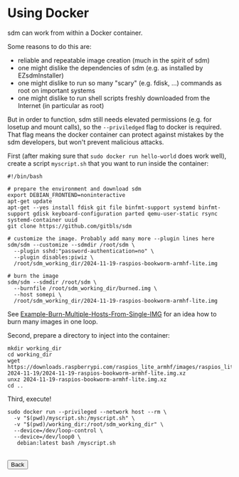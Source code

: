# Using Docker

sdm can work from within a Docker container.

Some reasons to do this are:
- reliable and repeatable image creation (much in the spirit of sdm)
- one might dislike the dependencies of sdm (e.g. as installed by EZsdmInstaller)
- one might dislike to run so many "scary" (e.g. fdisk, ...) commands as root on important systems
- one might dislike to run shell scripts freshly downloaded from the Internet (in particular as root)

But in order to function, sdm still needs elevated permissions (e.g. for losetup and mount calls), so the `--priviledged` flag to docker is required. That flag means the docker container can protect against mistakes by the sdm developers, but won't prevent malicious attacks.

First (after making sure that `sudo docker run hello-world` does work well), create a script `myscript.sh` that you want to run inside the container:

```
#!/bin/bash

# prepare the environment and download sdm
export DEBIAN_FRONTEND=noninteractive
apt-get update
apt-get --yes install fdisk git file binfmt-support systemd binfmt-support gdisk keyboard-configuration parted qemu-user-static rsync systemd-container uuid
git clone https://github.com/gitbls/sdm

# customize the image. Probably add many more --plugin lines here
sdm/sdm --customize --sdmdir /root/sdm \
  --plugin sshd:"password-authentication=no" \
  --plugin disables:piwiz \
  /root/sdm_working_dir/2024-11-19-raspios-bookworm-armhf-lite.img

# burn the image
sdm/sdm --sdmdir /root/sdm \
  --burnfile /root/sdm_working_dir/burned.img \
  --host somepi \
  /root/sdm_working_dir/2024-11-19-raspios-bookworm-armhf-lite.img
```

See <a href="Example-Burn-Multiple-Hosts-From-Single-IMG.md">Example-Burn-Multiple-Hosts-From-Single-IMG</a> for an idea how to burn many images in one loop.

Second, prepare a directory to inject into the container:
```
mkdir working_dir
cd working_dir
wget https://downloads.raspberrypi.com/raspios_lite_armhf/images/raspios_lite_armhf-2024-11-19/2024-11-19-raspios-bookworm-armhf-lite.img.xz
unxz 2024-11-19-raspios-bookworm-armhf-lite.img.xz
cd ..
```

Third, execute!

```
sudo docker run --privileged --network host --rm \
  -v "$(pwd)/myscript.sh:/myscript.sh" \
  -v "$(pwd)/working_dir:/root/sdm_working_dir" \
  --device=/dev/loop-control \
  --device=/dev/loop0 \
   debian:latest bash /myscript.sh
```

<br>
<form>
<input type="button" value="Back" onclick="history.back()">
</form>
